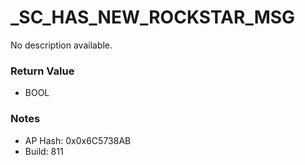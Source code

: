 # _SC_HAS_NEW_ROCKSTAR_MSG

No description available.

### Return Value
* BOOL

### Notes
* AP Hash: 0x0x6C5738AB
* Build: 811

